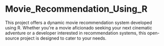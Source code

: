 # Movie_Recommendation_Using_R
This project offers a dynamic movie recommendation system developed using R. Whether you're a movie aficionado seeking your next cinematic adventure or a developer interested in recommendation systems, this open-source project is designed to cater to your needs.
